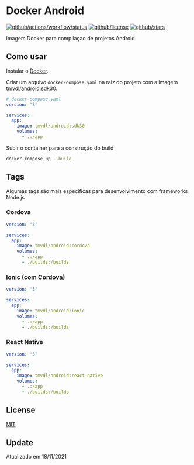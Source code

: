# Docker Android

[![github/actions/workflow/status](https://img.shields.io/github/actions/workflow/status/brtmvdl/docker-android/docker-push.yml)](https://img.shields.io/github/actions/workflow/status/brtmvdl/docker-android/docker-push.yml) [![github/license](https://img.shields.io/github/license/brtmvdl/docker-android)](https://img.shields.io/github/license/brtmvdl/docker-android) [![github/stars](https://img.shields.io/github/stars/brtmvdl/docker-android?style=social)](https://img.shields.io/github/stars/brtmvdl/antify?style=social)

Imagem Docker para compilaçao de projetos Android

## Como usar

Instalar o [Docker](https://docs.docker.com/engine/install/).

Criar um arquivo `docker-compose.yaml` na raiz do projeto com a imagem [tmvdl/android:sdk30](https://hub.docker.com/r/tmvdl/android).

```yaml
# docker-compose.yaml
version: '3'

services:
  app:
    image: tmvdl/android:sdk30
    volumes:
      - .:/app
```

Subir o container para a construção do build

```bash
docker-compose up --build
```

## Tags

Algumas tags são mais especificas para desenvolvimento com frameworks Node.js

### Cordova

```yaml
version: '3'

services:
  app:
    image: tmvdl/android:cordova
    volumes:
      - .:/app
      - ./builds:/builds
```

### Ionic (com Cordova)

```yaml
version: '3'

services:
  app:
    image: tmvdl/android:ionic
    volumes:
      - .:/app
      - ./builds:/builds
```

### React Native

```yaml
version: '3'

services:
  app:
    image: tmvdl/android:react-native
    volumes:
      - .:/app
      - ./builds:/builds
```

## License

[MIT](LICENSE)

## Update

Atualizado em 18/11/2021
